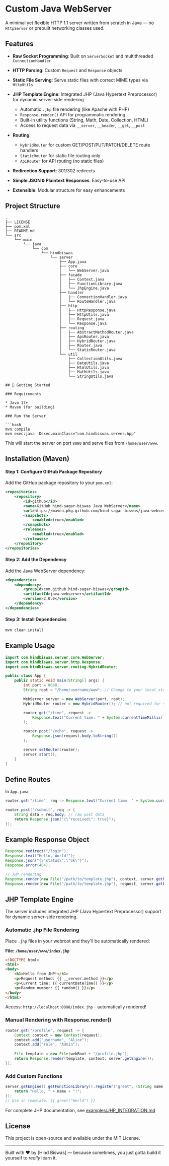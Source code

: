 # Custom Java WebServer

A minimal yet flexible HTTP 1.1 server written from scratch in Java — no `HttpServer` or prebuilt networking classes used.

## Features

* **Raw Socket Programming**: Built on `ServerSocket` and multithreaded `ConnectionHandler`
* **HTTP Parsing**: Custom `Request` and `Response` objects
* **Static File Serving**: Serve static files with correct MIME types via `HttpUtils`
* **JHP Template Engine**: Integrated JHP (Java Hypertext Preprocessor) for dynamic server-side rendering
  * Automatic `.jhp` file rendering (like Apache with PHP)
  * `Response.render()` API for programmatic rendering
  * Built-in utility functions (String, Math, Date, Collection, HTML)
  * Access to request data via `__server`, `__header`, `__get`, `__post`
* **Routing**:

  * `HybridRouter` for custom GET/POST/PUT/PATCH/DELETE route handlers
  * `StaticRouter` for static file routing only
  * `ApiRouter` for API routing (no static files)
* **Redirection Support**: 301/302 redirects
* **Simple JSON & Plaintext Responses**: Easy-to-use API
* **Extensible**: Modular structure for easy enhancements

## Project Structure

```plaintext
.
├── LICENSE
├── pom.xml
├── README.md
└── src
    └── main
        └── java
            └── com
                └── hindbiswas
                    └── server
                        ├── App.java
                        ├── core
                        │   └── WebServer.java
                        ├── facade
                        │   ├── Context.java
                        │   ├── FunctionLibrary.java
                        │   └── JhpEngine.java
                        ├── handler
                        │   ├── ConnectionHandler.java
                        │   └── RouteHandler.java
                        ├── http
                        │   ├── HttpResponse.java
                        │   ├── HttpUtils.java
                        │   ├── Request.java
                        │   └── Response.java
                        ├── routing
                        │   ├── AbstractMethodRouter.java
                        │   ├── ApiRouter.java
                        │   ├── HybridRouter.java
                        │   ├── Router.java
                        │   └── StaticRouter.java
                        └── util
                            ├── CollectionUtils.java
                            ├── DateUtils.java
                            ├── HtmlUtils.java
                            ├── MathUtils.java
                            └── StringUtils.java

## 🏁 Getting Started

### Requirements

* Java 17+
* Maven (for building)

### Run the Server

```bash
mvn compile
mvn exec:java -Dexec.mainClass="com.hindbiswas.server.App"
```

This will start the server on port `8080` and serve files from `/home/user/www`.

## Installation (Maven)

#### Step 1: Configure GitHub Package Repository

Add the GitHub package repository to your `pom.xml`:

```xml
<repositories>
    <repository>
        <id>github</id>
        <name>GitHub hind-sagar-biswas Java WebServer</name>
        <url>https://maven.pkg.github.com/hind-sagar-biswas/java-webserver</url>
        <snapshots>
            <enabled>true</enabled>
        </snapshots>
        <releases>
            <enabled>true</enabled>
        </releases>
    </repository>
</repositories>
```

#### Step 2: Add the Dependency

Add the Java WebServer dependency:

```xml
<dependencies>
    <dependency>
        <groupId>com.github.hind-sagar-biswas</groupId>
        <artifactId>java-webserver</artifactId>
        <version>2.0.0</version>
    </dependency>
</dependencies>
```

#### Step 3: Install Dependencies

```bash
mvn clean install
```

## Example Usage

```java
import com.hindbiswas.server.core.WebServer;
import com.hindbiswas.server.http.Response;
import com.hindbiswas.server.routing.HybridRouter;

public class App {
    public static void main(String[] args) {
        int port = 8080;
        String root = "/home/username/www"; // Change to your local static directory

        WebServer server = new WebServer(port, root);
        HybridRouter router = new HybridRouter(); // not required for serving only static files from `root`

        router.get("/time", request ->
            Response.text("Current time: " + System.currentTimeMillis())
        );

        router.post("/echo", request ->
            Response.json(request.body.toString())
        );

        server.setRouter(router);
        server.start();
    }
}
```

## Define Routes

In `App.java`:

```java
router.get("/time", req -> Response.text("Current time: " + System.currentTimeMillis()));

router.post("/submit", req -> {
    String data = req.body; // raw post data
    return Response.json("{\"received\": true}");
});
```

## Example Response Object

```java
Response.redirect("/login");
Response.text("Hello, World!");
Response.json("{\"status\":\"ok\"}");
Response.error(404);

// JHP rendering
Response.render(new File("/path/to/template.jhp"), context, server.getEngine());
Response.render(new File("/path/to/template.jhp"), request, server.getEngine());
```

## JHP Template Engine

The server includes integrated JHP (Java Hypertext Preprocessor) support for dynamic server-side rendering.

### Automatic .jhp File Rendering

Place `.jhp` files in your webroot and they'll be automatically rendered:

**File: `/home/user/www/index.jhp`**
```html
<!DOCTYPE html>
<html>
<body>
    <h1>Hello from JHP!</h1>
    <p>Request method: {{ __server.method }}</p>
    <p>Current time: {{ currentDateTime() }}</p>
    <p>Random number: {{ random() }}</p>
</body>
</html>
```

Access: `http://localhost:8080/index.jhp` - automatically rendered!

### Manual Rendering with Response.render()

```java
router.get("/profile", request -> {
    Context context = new Context(request);
    context.add("username", "Alice");
    context.add("role", "Admin");
    
    File template = new File(webRoot + "/profile.jhp");
    return Response.render(template, context, server.getEngine());
});
```

### Add Custom Functions

```java
server.getEngine().getFunctionLibrary().register("greet", (String name) -> {
    return "Hello, " + name + "!";
});
// Use in template: {{ greet("World") }}
```

For complete JHP documentation, see [examples/JHP_INTEGRATION.md](examples/JHP_INTEGRATION.md)

## License

This project is open-source and available under the MIT License.

---

Built with ❤️ by \[Hind Biswas] — because sometimes, you just gotta build it yourself to *really* learn it.
